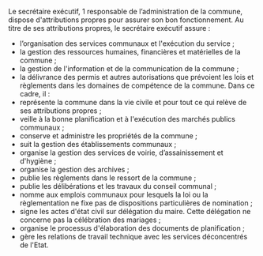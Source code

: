 Le secrétaire exécutif, 1 responsable de l’administration de la commune, dispose d'attributions propres pour assurer son bon fonctionnement.
Au titre de ses attributions propres, le secrétaire exécutif assure :
- l’organisation des services communaux et l'exécution du service ;
- la gestion des ressources humaines, financières et matérielles de la commune ;
- la gestion de l'information et de la communication de la commune ;
- la délivrance des permis et autres autorisations que prévoient les lois et règlements dans les domaines de compétence de la commune.
Dans ce cadre, il :
- représente la commune dans la vie civile et pour tout ce qui relève de ses attributions propres ;
- veille à la bonne planification et à l'exécution des marchés publics communaux ;
- conserve et administre les propriétés de la commune ;
- suit la gestion des établissements communaux ;
- organise la gestion des services de voirie, d’assainissement et d'hygiène ;
- organise la gestion des archives ;
- publie les règlements dans le ressort de la commune ;
- publie les délibérations et les travaux du conseil communal ;
- nomme aux emplois communaux pour lesquels la loi ou la règlementation ne fixe pas de dispositions particulières de nomination ;
- signe les actes d'état civil sur délégation du maire. Cette délégation ne concerne pas la célébration des mariages ;
- organise le processus d'élaboration des documents de planification ;
- gère les relations de travail technique avec les services déconcentrés de l'Etat.